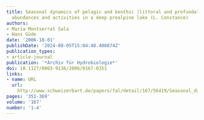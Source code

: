 ```yaml
---
title: Seasonal dynamics of pelagic and benthic (littoral and profundal) bacterial
  abundances and activities in a deep prealpine lake (L. Constance)
authors:
- Maria Montserrat Sala
- Hans Güde
date: '2006-10-01'
publishDate: '2024-08-05T15:04:48.400874Z'
publication_types:
- article-journal
publication: '*Archiv für Hydrobiologie*'
doi: 10.1127/0003-9136/2006/0167-0351
links:
- name: URL
  url: 
    http://www.schweizerbart.de/papers/fal/detail/167/56419/Seasonal_dynamics_of_pelagic_and_benthic_littoral_?af=crossref
pages: '351-369'
volume: '167'
number: '1-4'
---
```

